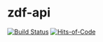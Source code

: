 # zdf-api
[![Build Status](https://travis-ci.org/aistomin/zdf-api.svg?branch=master)](https://travis-ci.org/aistomin/zdf-api)
[![Hits-of-Code](https://hitsofcode.com/github/aistomin/zdf-api)](https://hitsofcode.com/github/aistomin/zdf-api/view)
